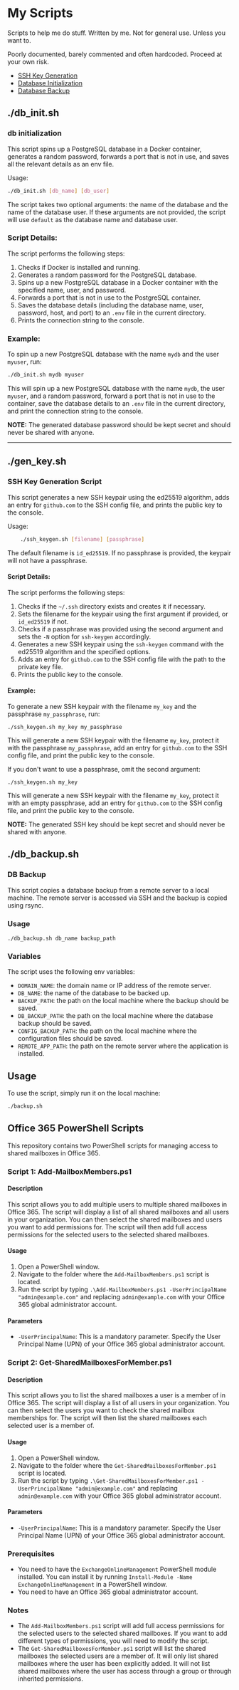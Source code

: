 # My Scripts

Scripts to help me do stuff. Written by me. Not for general use. Unless you want to. 

Poorly documented, barely commented and often hardcoded. Proceed at your own risk.

- [SSH Key Generation](#ssh-key-generation-script)
- [Database Initialization](#db-initialization)
- [Database Backup](#db-backup)

## ./db_init.sh
### db initialization

This script spins up a PostgreSQL database in a Docker container, generates a random password, forwards a port that is not in use, and saves all the relevant details as an env file.

Usage:
```bash
./db_init.sh [db_name] [db_user]
```
The script takes two optional arguments: the name of the database and the name of the database user. If these arguments are not provided, the script will use `default` as the database name and database user.

### Script Details:

The script performs the following steps:

1. Checks if Docker is installed and running.
2. Generates a random password for the PostgreSQL database.
3. Spins up a new PostgreSQL database in a Docker container with the specified name, user, and password.
4. Forwards a port that is not in use to the PostgreSQL container.
5. Saves the database details (including the database name, user, password, host, and port) to an `.env` file in the current directory.
6. Prints the connection string to the console.

### Example:

To spin up a new PostgreSQL database with the name `mydb` and the user `myuser`, run:
```bash
./db_init.sh mydb myuser
```

This will spin up a new PostgreSQL database with the name `mydb`, the user `myuser`, and a random password, forward a port that is not in use to the container, save the database details to an `.env` file in the current directory, and print the connection string to the console.

**NOTE:** The generated database password should be kept secret and should never be shared with anyone.

---

## ./gen_key.sh <filename> <passphrase>
### SSH Key Generation Script

This script generates a new SSH keypair using the ed25519 algorithm, adds an entry for `github.com` to the SSH config file, and prints the public key to the console.

Usage:
```bash
    ./ssh_keygen.sh [filename] [passphrase]
```

The default filename is `id_ed25519`. If no passphrase is provided, the keypair will not have a passphrase.

#### Script Details:

The script performs the following steps:

1. Checks if the `~/.ssh` directory exists and creates it if necessary.
2. Sets the filename for the keypair using the first argument if provided, or `id_ed25519` if not.
3. Checks if a passphrase was provided using the second argument and sets the `-N` option for `ssh-keygen` accordingly.
4. Generates a new SSH keypair using the `ssh-keygen` command with the ed25519 algorithm and the specified options.
5. Adds an entry for `github.com` to the SSH config file with the path to the private key file.
6. Prints the public key to the console.

#### Example:

To generate a new SSH keypair with the filename `my_key` and the passphrase `my_passphrase`, run:

    ./ssh_keygen.sh my_key my_passphrase

This will generate a new SSH keypair with the filename `my_key`, protect it with the passphrase `my_passphrase`, add an entry for `github.com` to the SSH config file, and print the public key to the console.

If you don't want to use a passphrase, omit the second argument:

    ./ssh_keygen.sh my_key

This will generate a new SSH keypair with the filename `my_key`, protect it with an empty passphrase, add an entry for `github.com` to the SSH config file, and print the public key to the console.

**NOTE:** The generated SSH key should be kept secret and should never be shared with anyone.

## ./db_backup.sh
### DB Backup

This script copies a database backup from a remote server to a local machine. The remote server is accessed via SSH and the backup is copied using rsync.

### Usage

    ./db_backup.sh db_name backup_path

### Variables

The script uses the following env variables:

- `DOMAIN_NAME`: the domain name or IP address of the remote server.
- `DB_NAME`: the name of the database to be backed up.
- `BACKUP_PATH`: the path on the local machine where the backup should be saved.
- `DB_BACKUP_PATH`: the path on the local machine where the database backup should be saved.
- `CONFIG_BACKUP_PATH`: the path on the local machine where the configuration files should be saved.
- `REMOTE_APP_PATH`: the path on the remote server where the application is installed.

## Usage

To use the script, simply run it on the local machine:

```bash
./backup.sh
```

## Office 365 PowerShell Scripts

This repository contains two PowerShell scripts for managing access to shared mailboxes in Office 365.

### Script 1: Add-MailboxMembers.ps1

#### Description

This script allows you to add multiple users to multiple shared mailboxes in Office 365. The script will display a list of all shared mailboxes and all users in your organization. You can then select the shared mailboxes and users you want to add permissions for. The script will then add full access permissions for the selected users to the selected shared mailboxes.

#### Usage

1. Open a PowerShell window.
2. Navigate to the folder where the `Add-MailboxMembers.ps1` script is located.
3. Run the script by typing `.\Add-MailboxMembers.ps1 -UserPrincipalName "admin@example.com"` and replacing `admin@example.com` with your Office 365 global administrator account.

#### Parameters

- `-UserPrincipalName`: This is a mandatory parameter. Specify the User Principal Name (UPN) of your Office 365 global administrator account.

### Script 2: Get-SharedMailboxesForMember.ps1

#### Description

This script allows you to list the shared mailboxes a user is a member of in Office 365. The script will display a list of all users in your organization. You can then select the users you want to check the shared mailbox memberships for. The script will then list the shared mailboxes each selected user is a member of.

#### Usage

1. Open a PowerShell window.
2. Navigate to the folder where the `Get-SharedMailboxesForMember.ps1` script is located.
3. Run the script by typing `.\Get-SharedMailboxesForMember.ps1 -UserPrincipalName "admin@example.com"` and replacing `admin@example.com` with your Office 365 global administrator account.

#### Parameters

- `-UserPrincipalName`: This is a mandatory parameter. Specify the User Principal Name (UPN) of your Office 365 global administrator account.

### Prerequisites

- You need to have the `ExchangeOnlineManagement` PowerShell module installed. You can install it by running `Install-Module -Name ExchangeOnlineManagement` in a PowerShell window.
- You need to have an Office 365 global administrator account.

### Notes

- The `Add-MailboxMembers.ps1` script will add full access permissions for the selected users to the selected shared mailboxes. If you want to add different types of permissions, you will need to modify the script.
- The `Get-SharedMailboxesForMember.ps1` script will list the shared mailboxes the selected users are a member of. It will only list shared mailboxes where the user has been explicitly added. It will not list shared mailboxes where the user has access through a group or through inherited permissions.

